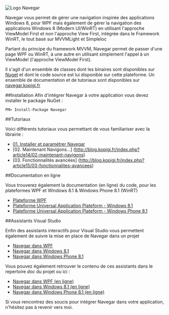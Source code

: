 ![Logo Navegar](http://www.kopigi.fr/navegar/navegar.png)

Navegar vous permet de gérer une navigation inspirée des applications Windows 8, pour WPF mais également de gérer la navigation des applications Windows 8 (Modern UI/WinRT) en utilisant l'approche ViewModel First et non l'approche View First, intégrée dans le Framework WinRT, le tout basé sur MVVMLight et SimpleIoc

Partant du principe du framework MVVM, Navegar permet de passer d'une page WPF ou WinRT, à une autre en utilisant simplement l'appel à un ViewModel (l'approche ViewModel First).

Il s'agit d'un ensemble de classes dont les binaires sont disponibles sur [Nuget](https://www.nuget.org/packages/Navegar/) et dont le code source est lui disponible sur cette plateforme. Un ensemble de documentation et de tutoriaux sont disponibles sur [navegar.kopigi.fr](http://navegar.kopigi.fr)

##Installation
Afin d'intégrer Navegar à votre application vous devez installer le package NuGet :

    PM> Install-Package Navegar 

##Tutoriaux

Voici différents tutoriaux vous permettant de vous familiariser avec la librairie :

- [01. Installer et paramétrer Navegar](http://blog.kopigi.fr/index.php?article10/01-installer-et-parametrer-navegar)
- [02. Maintenant Navigons...] (http://blog.kopigi.fr/index.php?article14/02-maintenant-navigons)
- [03. Fonctionnalités avancées] (http://blog.kopigi.fr/index.php?article15/03-fonctionnalites-avancees)
 
##Documentation en ligne

Vous trouverez également la documentation (en ligne) du code, pour les plateformes WPF et Windows 8.1 & Windows Phone 8.1 (WinRT)

- [Plateforme WPF](http://www.kopigi.fr/navegar/documentation/wpf)
- [Plateforme Universal Application Plateform - Windows 8.1](http://www.kopigi.fr/navegar/documentation/uap.win81)
- [Plateforme Universal Application Plateform - Windows Phone 8.1](http://www.kopigi.fr/navegar/documentation/uap.wp81)

 
##Assistants Visual Studio

Enfin des assistants interactifs pour Visual Studio vous permettent également de suivre la mise en place de Navegar dans un projet

- [Navegar dans WPF](http://www.kopigi.fr/navegar/documentation/assistants/Navegar%20dans%20WPF.mvax)
- [Navegar dans Windows 8.1](http://www.kopigi.fr/navegar/documentation/assistants/Navegar%20dans%20Windows%208.1.mvax)
- [Navegar dans Windows Phone 8.1](http://www.kopigi.fr/navegar/documentation/assistants/Navegar%20dans%20Windows%20Phone%208.1.mvax)

Vous pouvez également retrouver le contenu de ces assistants dans le repertoire *doc* du projet ou ici :

- [Navegar dans WPF (en ligne)](https://github.com/mplessis/navegar/blob/master/doc/navegar_wpf.md)
- [Navegar dans Windows 8.1 (en ligne)](https://github.com/mplessis/navegar/blob/master/doc/navegar_windows_81.md)
- [Navegar dans Windows Phone 8.1 (en ligne)](https://github.com/mplessis/navegar/blob/master/doc/navegar_windows_phone_81.md)

Si vous rencontrez des soucis pour intégrer Navegar dans votre application, n'hésitez pas à revenir vers moi.
